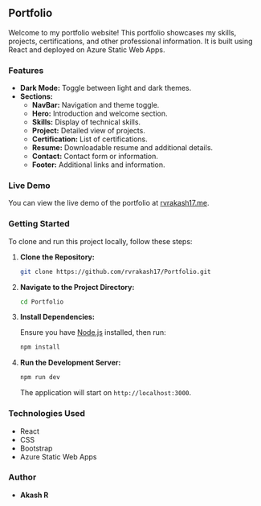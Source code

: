 ## Portfolio

Welcome to my portfolio website! This portfolio showcases my skills, projects, certifications, and other professional information. It is built using React and deployed on Azure Static Web Apps.

### Features

- **Dark Mode:** Toggle between light and dark themes.
- **Sections:**
  - **NavBar:** Navigation and theme toggle.
  - **Hero:** Introduction and welcome section.
  - **Skills:** Display of technical skills.
  - **Project:** Detailed view of projects.
  - **Certification:** List of certifications.
  - **Resume:** Downloadable resume and additional details.
  - **Contact:** Contact form or information.
  - **Footer:** Additional links and information.

### Live Demo

You can view the live demo of the portfolio at [rvrakash17.me](https://rvrakash17.me).

### Getting Started

To clone and run this project locally, follow these steps:

1. **Clone the Repository:**

   ```bash
   git clone https://github.com/rvrakash17/Portfolio.git
   ```

2. **Navigate to the Project Directory:**

   ```bash
   cd Portfolio
   ```

3. **Install Dependencies:**

   Ensure you have [Node.js](https://nodejs.org/) installed, then run:

   ```bash
   npm install
   ```

4. **Run the Development Server:**

   ```bash
   npm run dev
   ```

   The application will start on `http://localhost:3000`.

### Technologies Used

- React
- CSS
- Bootstrap
- Azure Static Web Apps

### Author

- **Akash R**
